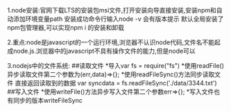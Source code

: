 1.node安装:官网下载LTS的安装包msi文件,打开安装向导直接安装,安装npm和自动添加环境变量path 安装成功命令行输入node -v 会有版本提示
默认全局安装了npm包管理器,可以实现npm i 的安装和卸载

2.重点:node是javascript的一个运行环境,浏览器不认识node代码,文件名不能起成node.js.浏览器中的javascript不具有操作文件的能力,但是node可以

3.nodejs中的文件系统:
##读取文件
*导入var fs = require("fs")
*使用readFile()异步读取文件第二个参数为(err,data)=>{};
*使用readFileSync()方法同步读取文件 直接返回读取到的数据 var syncdata = fs.readFileSync('./data/3344.txt')
##写入文件
*使用writeFile()方法异步写入文件第二个参数err=>{};
*写入文件也有同步的版本writeFileSync
